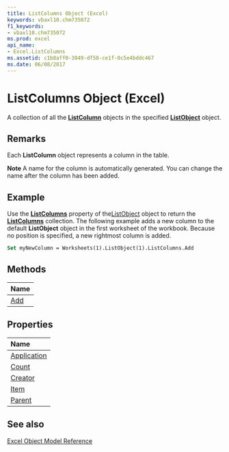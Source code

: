 ```yaml
---
title: ListColumns Object (Excel)
keywords: vbaxl10.chm735072
f1_keywords:
- vbaxl10.chm735072
ms.prod: excel
api_name:
- Excel.ListColumns
ms.assetid: c1b8aff0-3049-df58-ce1f-0c5e4bddc467
ms.date: 06/08/2017
---
```



# ListColumns Object (Excel)

A collection of all the  **[ListColumn](Excel.ListColumn.md)** objects in the specified **[ListObject](Excel.ListObject.md)** object.


## Remarks

 Each **ListColumn** object represents a column in the table.


 **Note**  A name for the column is automatically generated. You can change the name after the column has been added.


## Example

Use the  **[ListColumns](Excel.ListObject.ListColumns.md)** property of the[ListObject](Excel.ListObject.md) object to return the **[ListColumns](Excel.ListColumns.md)** collection. The following example adds a new column to the default **ListObject** object in the first worksheet of the workbook. Because no position is specified, a new rightmost column is added.


```vb
Set myNewColumn = Worksheets(1).ListObject(1).ListColumns.Add
```


## Methods



|**Name**|
|:-----|
|[Add](Excel.ListColumns.Add.md)|

## Properties



|**Name**|
|:-----|
|[Application](Excel.ListColumns.Application.md)|
|[Count](Excel.ListColumns.Count.md)|
|[Creator](Excel.ListColumns.Creator.md)|
|[Item](Excel.ListColumns.Item.md)|
|[Parent](Excel.ListColumns.Parent.md)|

## See also


[Excel Object Model Reference](./overview/Excel/object-model.md)
